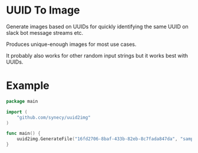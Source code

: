 # UUID To Image

Generate images based on UUIDs for quickly identifying the same UUID on slack bot message streams etc.

Produces unique-enough images for most use cases.

It probably also works for other random input strings but it works best with UUIDs.

# Example

```go
package main

import (
	"github.com/synecy/uuid2img"
)

func main() {
    uuid2img.GenerateFile("16fd2706-8baf-433b-82eb-8c7fada847da", "sample.png")
}
```
